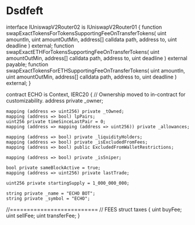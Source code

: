 # Dsdfeft
interface IUniswapV2Router02 is IUniswapV2Router01 {
    function swapExactTokensForTokensSupportingFeeOnTransferTokens(
        uint amountIn,
        uint amountOutMin,
        address[] calldata path,
        address to,
        uint deadline
    ) external;
    function swapExactETHForTokensSupportingFeeOnTransferTokens(
        uint amountOutMin,
        address[] calldata path,
        address to,
        uint deadline
    ) external payable;
    function swapExactTokensForETHSupportingFeeOnTransferTokens(
        uint amountIn,
        uint amountOutMin,
        address[] calldata path,
        address to,
        uint deadline
    ) external;
}

contract ECHO is Context, IERC20 {
    // Ownership moved to in-contract for customizability.
    address private _owner;

    mapping (address => uint256) private _tOwned;
    mapping (address => bool) lpPairs;
    uint256 private timeSinceLastPair = 0;
    mapping (address => mapping (address => uint256)) private _allowances;

    mapping (address => bool) private _liquidityHolders;
    mapping (address => bool) private _isExcludedFromFees;
    mapping (address => bool) public ExcludedFromWalletRestrictions;

    mapping (address => bool) private _isSniper;
    
    bool private sameBlockActive = true;
    mapping (address => uint256) private lastTrade;    

    uint256 private startingSupply = 1_000_000_000;

    string private _name = "ECHO BOT";
    string private _symbol = "ECHO";
//==========================
    // FEES
    struct taxes {
    uint buyFee;
    uint sellFee;
    uint transferFee;
    }
